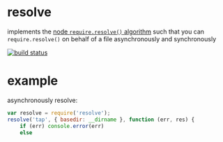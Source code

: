 # resolve

implements the [node `require.resolve()`
algorithm](http://nodejs.org/docs/v0.4.8/api/all.html#all_Together...)
such that you can `require.resolve()` on behalf of a file asynchronously and
synchronously

[![build status](https://secure.travis-ci.org/substack/node-resolve.png)](http://travis-ci.org/substack/node-resolve)

# example

asynchronously resolve:

``` js
var resolve = require('resolve');
resolve('tap', { basedir: __dirname }, function (err, res) {
    if (err) console.error(err)
    else